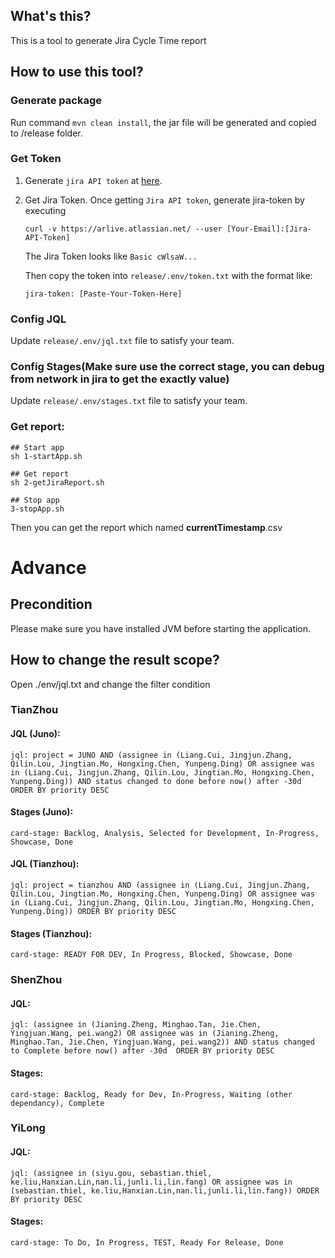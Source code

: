 ## What's this?
This is a tool to generate Jira Cycle Time report

## How to use this tool?

### Generate package

Run command ```mvn clean install```, the jar file will be generated and copied to /release folder.

### Get Token

1. Generate ```jira API token``` at [here](https://id.atlassian.com/manage/api-tokens).
2. Get Jira Token. Once getting ```Jira API token```, generate jira-token by executing
    ```
    curl -v https://arlive.atlassian.net/ --user [Your-Email]:[Jira-API-Token]
    ```
    The Jira Token looks like ```Basic cWlsaW...```

    Then copy the token into ```release/.env/token.txt``` with the format like:
    ```
    jira-token: [Paste-Your-Token-Here]
    ```

### Config JQL

Update ```release/.env/jql.txt``` file to satisfy your team.

### Config Stages(Make sure use the correct stage, you can debug from network in jira to get the exactly value)

Update ```release/.env/stages.txt``` file to satisfy your team.

### Get report:
```
## Start app
sh 1-startApp.sh

## Get report
sh 2-getJiraReport.sh

## Stop app
3-stopApp.sh
```

Then you can get the report which named **currentTimestamp**.csv

# Advance
## Precondition
Please make sure you have installed JVM before starting the application.

## How to change the result scope?
Open ./env/jql.txt and change the filter condition

### TianZhou
#### JQL (Juno):
```
jql: project = JUNO AND (assignee in (Liang.Cui, Jingjun.Zhang, Qilin.Lou, Jingtian.Mo, Hongxing.Chen, Yunpeng.Ding) OR assignee was in (Liang.Cui, Jingjun.Zhang, Qilin.Lou, Jingtian.Mo, Hongxing.Chen, Yunpeng.Ding)) AND status changed to done before now() after -30d  ORDER BY priority DESC
```

#### Stages (Juno):
```
card-stage: Backlog, Analysis, Selected for Development, In-Progress, Showcase, Done
```

#### JQL (Tianzhou):
```
jql: project = tianzhou AND (assignee in (Liang.Cui, Jingjun.Zhang, Qilin.Lou, Jingtian.Mo, Hongxing.Chen, Yunpeng.Ding) OR assignee was in (Liang.Cui, Jingjun.Zhang, Qilin.Lou, Jingtian.Mo, Hongxing.Chen, Yunpeng.Ding)) ORDER BY priority DESC
```

#### Stages (Tianzhou):
```
card-stage: READY FOR DEV, In Progress, Blocked, Showcase, Done
```

### ShenZhou
#### JQL:
```
jql: (assignee in (Jianing.Zheng, Minghao.Tan, Jie.Chen, Yingjuan.Wang, pei.wang2) OR assignee was in (Jianing.Zheng, Minghao.Tan, Jie.Chen, Yingjuan.Wang, pei.wang2)) AND status changed to Complete before now() after -30d  ORDER BY priority DESC
```

#### Stages:
```
card-stage: Backlog, Ready for Dev, In-Progress, Waiting (other dependancy), Complete
```

### YiLong
#### JQL:
```
jql: (assignee in (siyu.gou, sebastian.thiel, ke.liu,Hanxian.Lin,nan.li,junli.li,lin.fang) OR assignee was in (sebastian.thiel, ke.liu,Hanxian.Lin,nan.li,junli.li,lin.fang)) ORDER BY priority DESC
```

#### Stages:
```
card-stage: To Do, In Progress, TEST, Ready For Release, Done
```
